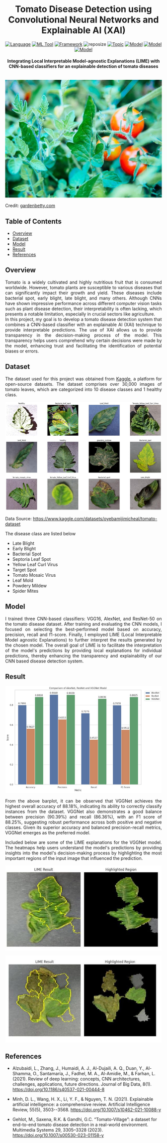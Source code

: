<h1 align="center">Tomato Disease Detection using Convolutional Neural Networks and Explainable AI (XAI)</h1>

<div align="center">

[![Language](https://img.shields.io/badge/Python-darkblue.svg?style=flat&logo=python&logoColor=white)](https://www.python.org)
[![ML Tool](https://img.shields.io/badge/TensorFlow-FF6F00.svg?style=flat&logo=tensorflow&logoColor=white)](https://www.tensorflow.org/)
[![Framework](https://img.shields.io/badge/sklearn-darkorange.svg?style=flat&logo=scikit-learn&logoColor=white)](https://scikit-learn.org/stable/index.html)
![reposize](https://img.shields.io/github/repo-size/Oyebamiji-Micheal/Tomato-Disease-Detection-using-Convolutional-Neural-Networks-and-Explainable-AI)
[![Topic](https://img.shields.io/badge/Deep%20Learning-lightblue.svg?style=flat)]()
[![Model](https://img.shields.io/badge/VGG16-008080.svg?style=flat)](https://arxiv.org/abs/1409.1556)
[![Model](https://img.shields.io/badge/AlexNet-9E7CC1.svg?style=flat)](https://papers.nips.cc/paper/2012/file/c399862d3b9d6b76c8436e924a68c45b-Paper.pdf)
[![Model](https://img.shields.io/badge/ResNet--50-00B3E6.svg?style=flat)](https://arxiv.org/abs/1512.03385)

</div>

<h4 align="center">Integrating Local Interpretable Model-agnostic Explanations (LIME) with CNN-based classifiers for an explainable detection of tomato diseases</h4>

<br />

<img src="images/cover.jpg">
<p>Credit: <a href="gardenbetty.com">gardenbetty.com</a></p>

<h2>Table of Contents</h2>

- [Overview](#overview)
- [Dataset](#dataset)
- [Model](#model)
- [Result](#result)
- [References](#references)

<a id="overview"></a>
<h2>Overview</h2>
<p align="justify">
Tomato is a widely cultivated and highly nutritious fruit that is consumed worldwide. However, tomato plants are susceptible to various diseases that can significantly impact their growth and yield. These diseases include bacterial spot, early blight, late blight, and many others. Although CNNs have shown impressive performance across different computer vision tasks such as plant disease detection, their interpretability is often lacking, which presents a notable limitation, especially in crucial sectors like agriculture. <br/>
In this project, my goal is to develop a tomato disease detection system that combines a CNN-based classifier with an explainable AI (XAI) technique to provide interpretable predictions. The use of XAI allows us to provide transparency in the decision-making process of the model. This transparency helps users comprehend why certain decisions were made by the model, enhancing trust and facilitating the identification of potential biases or errors.
</p>

<a id="dataset"></a>
<h2>Dataset</h2>
<p align="justify">
The dataset used for this project was obtained from <a href="https://www.kaggle.com/datasets/oyebamijimicheal/tomato-dataset">Kaggle</a>, a platform for open-source datasets. The dataset comprises over 30,000 images of tomato leaves, which are categorized into 10 disease classes and 1 healthy class.</p>

<img src="images/dataset.jpg">
<p>Data Source: <a href="https://www.kaggle.com/datasets/oyebamijimicheal/tomato-dataset">https://www.kaggle.com/datasets/oyebamijimicheal/tomato-dataset</a></p>

The disease class are listed below

- Late Blight
- Early Blight
- Bacterial Spot
- Septoria Leaf Spot
- Yellow Leaf Curl Virus
- Target Spot
- Tomato Mosaic Virus
- Leaf Mold
- Powdery Mildew
- Spider Mites

<a id="model"></a>
<h2>Model</h2>
<p align="justify">
I trained three CNN-based classifiers: VGG16, AlexNet, and ResNet-50 on the tomato disease dataset. After training and evaluating the CNN models, I focused on selecting the best-performed model based on accuracy, precision, recall and f1-score. Finally, I employed LIME (Local Interpretable Model agnostic Explanations) to further interpret the results generated by the chosen model. The overall goal of LIME is to facilitate the interpretation of the model's predictions by providing local explanations for individual predictions, thereby enhancing the transparency and explainability of our CNN based disease detection system.
</p>

<a id="result"></a>
<h2>Result</h2>
<img src="images/metric.jpg">

<p align="justify">From the above barplot, it can be observed that VGGNet achieves the highest overall accuracy of 88.18%, indicating its ability to correctly classify instances from the dataset. VGGNet also demonstrates a good balance between precision (90.39%) and recall (86.36%), with an F1 score of 88.25%, suggesting robust performance across both positive and negative classes. Given its superior accuracy and balanced precision-recall metrics, VGGNet emerges as the preferred model. </p>

<p align="justify">Included below are some of the LIME explanations for the VGGNet model. The heatmaps help users understand the model's predictions by providing insights into the model's decision-making process by highlighting the most important regions of the input image that influenced the prediction.</p>

<img src="images/result.jpg"><br/>

<img src="images/result-3.jpg">

<a id="references"></a>
<h2>References</h2>

- Alzubaidi, L., Zhang, J., Humaidi, A. J., Al-Dujaili, A. Q., Duan, Y., Al-Shamma, O., Santamaría, J., Fadhel, M. A., Al-Amidie, M., & Farhan, L. (2021). Review of deep learning: concepts, CNN architectures, challenges, applications, future directions. Journal of Big Data, 8(1). <a href="https://doi.org/10.1186/s40537-021-00444-8">https://doi.org/10.1186/s40537-021-00444-8</a>

- Minh, D. L., Wang, H. X., Li, Y. F., & Nguyen, T. N. (2021). Explainable artificial intelligence: a comprehensive review. Artificial Intelligence Review, 55(5), 3503--3568. <a href="https://doi.org/10.1007/s10462-021-10088-y">https://doi.org/10.1007/s10462-021-10088-y</a>

- Gehlot, M., Saxena, R.K. & Gandhi, G.C. “Tomato-Village”: a dataset for end-to-end tomato disease detection in a real-world environment. Multimedia Systems 29, 3305–3328 (2023). <a hef="https://doi.org/10.1007/s00530-023-01158-y">https://doi.org/10.1007/s00530-023-01158-y</a>